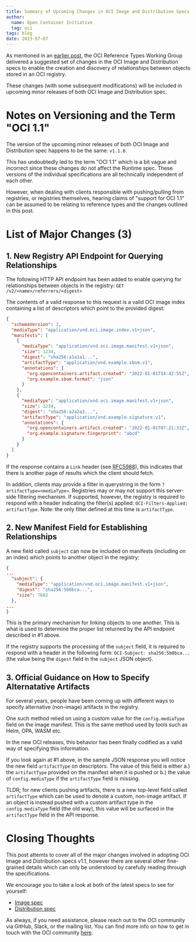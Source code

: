 ```yaml
---
title: Summary of Upcoming Changes in OCI Image and Distribution Specs v1.1
author:
  name: Open Container Initiative
  tag: oci
tags: blog
date: 2023-07-07
---
```


As mentioned in an [earlier post](./2023-01-26-oci-in-2023.md), the
OCI Reference Types Working Group delivered a suggested set of changes
in the OCI Image and Distribution specs to enable the creation and
discovery of relationships between objects stored in an OCI registry.

These changes (with some subsequent modifications) will be included in
upcoming minor releases of both OCI Image and Distribution spec.

# Notes on Versioning and the Term "OCI 1.1"

The version of the upcoming minor releases of both OCI Image and
Distribution spec happens to be the same: `v1.1.0`.

This has undoubtedly led to the term "OCI 1.1" which is a bit vague and
incorrect since these changes do not affect the Runtime spec. These versions
of the individual specifications are all technically independent of each other.

However, when dealing with clients responsible with pushing/pulling from
registries, or registries themselves, hearing claims of "support for OCI 1.1"
can be assumed to be relating to reference types and the changes
outlined in this post.

# List of Major Changes (3)

## 1. New Registry API Endpoint for Querying Relationships

The following HTTP API endpoint has been added to enable
querying for relationships between objects in the registry:
`GET /v2/<name>/referrers/<digest>`

The contents of a valid response to this request is a valid OCI
image index containing a list of descriptors which point to the
provided digest:

```json
{
  "schemaVersion": 2,
  "mediaType": "application/vnd.oci.image.index.v1+json",
  "manifests": [
    {
      "mediaType": "application/vnd.oci.image.manifest.v1+json",
      "size": 1234,
      "digest": "sha256:a1a1a1...",
      "artifactType": "application/vnd.example.sbom.v1",
      "annotations": {
        "org.opencontainers.artifact.created": "2022-01-01T14:42:55Z",
        "org.example.sbom.format": "json"
      }
    },
    {
      "mediaType": "application/vnd.oci.image.manifest.v1+json",
      "size": 1234,
      "digest": "sha256:a2a2a2...",
      "artifactType": "application/vnd.example.signature.v1",
      "annotations": {
        "org.opencontainers.artifact.created": "2022-01-01T07:21:33Z",
        "org.example.signature.fingerprint": "abcd"
      }
    }
  ]
}
```

If the response contains a `Link` header
(see [RFC5988](https://www.rfc-editor.org/rfc/rfc5988.html)),
this indicates that there is another page of results which the client
should fetch.

In addition, clients may provide a filter in querystring in the form
`?artifactType=<mediaType>`. Registries may or may not support this
server-side filtering mechanism. If supported, however, the registry is
required to respond with a header indicating the filter(s) applied:
`OCI-Filters-Applied: artifactType`. Note: the only filter defined at
this time is `artifactType`.

## 2. New Manifest Field for Establishing Relationships

A new field called `subject` can now be included on manifests
(including on an index) which points to another object in the registry:

```json
{
...
  "subject": {
    "mediaType": "application/vnd.oci.image.manifest.v1+json",
    "digest": "sha256:5b0bca...",
    "size": 7682
  },
...
}
```

This is the primary mechanism for linking objects to one another. This
is what is used to determine the proper list returned by the API endpoint
described in #1 above.

If the registry supports the processing of the `subject` field, it is required
to respond with a header in the following form: `OCI-Subject: sha256:5b0bca...`
(the value being the `digest` field in the `subject` JSON object).

## 3. Official Guidance on How to Specify Alternatative Artifacts

For several years, people have been coming up with different ways to
specify alternative (non-image) artifacts in the registry.

One such method relied on using a custom value for the `config.mediaType`
field on the image manifest. This is the same method used by tools such
as Helm, OPA, WASM etc.

In the new OCI releases, this behavior has been finally codified as
a valid way of specifying this information.

If you look again at #1 above, in the sample JSON response you will notice the
new field `artifactType` on descriptors. The value of this field is either a.) the
`artifactType` provided on the manifest when it is pushed or b.) the value of `config.mediaType` if the `artifactType` field is missing.

TLDR; for new clients pushing artifacts, there is a new top-level field called
`artifactType` which can be used to denote a custom, non-image artifact. If
an object is instead pushed with a custom artifact type in the `config.mediaType`
field (the old way), this value will be surfaced in the `artifactType` field
in the API response.

# Closing Thoughts

This post attemts to cover all of the major changes involved in adopting
OCI Image and Distribution specs v1.1, however there are several other
fine-grained details which can only be understood by carefully reading
through the specifications.

We encourage you to take a look at both of the latest specs to see for yourself:

- [Image spec](https://github.com/opencontainers/image-spec/blob/main/spec.md)
- [Distribution spec](https://github.com/opencontainers/distribution-spec/blob/main/spec.md)

As always, if you need assistance, please reach out to the OCI
community via GitHub, Slack, or the mailing list. You can find more
info on how to get in touch with the OCI community
[here](../../community/overview/).

